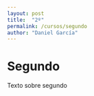 ```yaml
---
layout: post
title:  "2º"
permalink: /cursos/segundo
author: "Daniel García"
---
```


# Segundo

Texto sobre segundo

